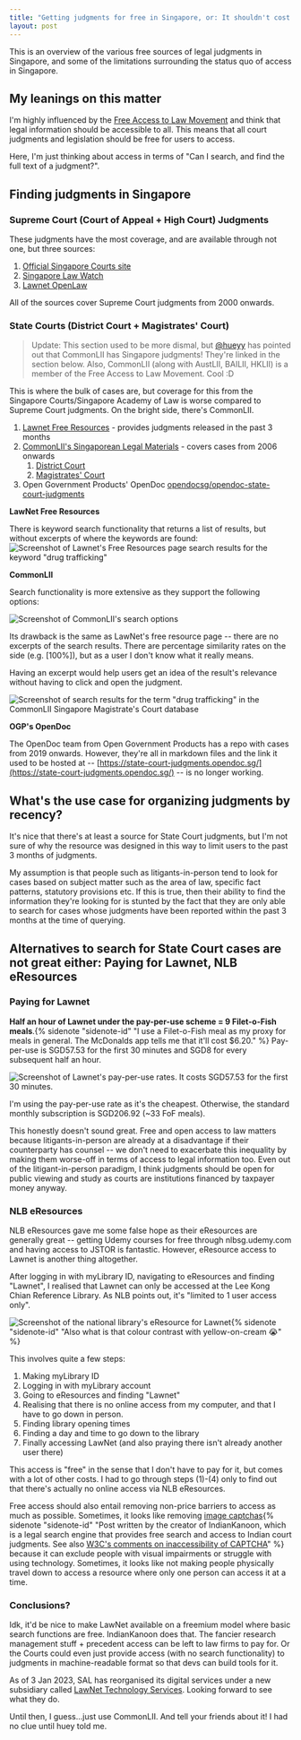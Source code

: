 ```yaml
---
title: "Getting judgments for free in Singapore, or: It shouldn't cost 9 Filet-o-Fish meals to access State Court judgments on LawNet"
layout: post
---
```

This is an overview of the various free sources of legal judgments in Singapore, and some of the limitations surrounding the status quo of access in Singapore. 

## My leanings on this matter 
I'm highly influenced by the [Free Access to Law Movement](http://www.worldlii.org/worldlii/declaration/) and think that legal information should be accessible to all. This means that all court judgments and legislation should be free for users to access. 

Here, I'm just thinking about access in terms of "Can I search, and find the full text of a judgment?".

## Finding judgments in Singapore

### Supreme Court (Court of Appeal + High Court) Judgments
These judgments have the most coverage, and are available through not one, but three sources:
1. [Official Singapore Courts site](https://www.judiciary.gov.sg/judgments/judgments-case-summaries)
2. [Singapore Law Watch](https://www.singaporelawwatch.sg/Judgments)
3. [Lawnet OpenLaw](https://www.lawnet.com/openlaw/singapore/judgments/supreme-court)

All of the sources cover Supreme Court judgments from 2000 onwards.

### State Courts (District Court + Magistrates' Court)

> Update: This section used to be more dismal, but [@hueyy](https://github.com/hueyy) has pointed out that CommonLII has Singapore judgments! They're linked in the section below. Also, CommonLII (along with AustLII, BAILII, HKLII) is a member of the Free Access to Law Movement. Cool :D 

This is where the bulk of cases are, but coverage for this from the Singapore Courts/Singapore Academy of Law is worse compared to Supreme Court judgments. On the bright side, there's CommonLII.
   
1. [Lawnet Free Resources](https://www.lawnet.sg/lawnet/web/lawnet/free-resources?p_p_id=freeresources_WAR_lawnet3baseportlet&p_p_lifecycle=0&p_p_state=normal&p_p_mode=view&p_p_col_id=column-1&p_p_col_pos=2&p_p_col_count=3&_freeresources_WAR_lawnet3baseportlet_action=subordinate) - provides judgments released in the past 3 months
2. [CommonLII's Singaporean Legal Materials](http://www.commonlii.org/sg/) - covers cases from 2006 onwards
   1. [District Court](http://www.commonlii.org/sg/cases/SGDC/) 
   2. [Magistrates' Court](http://www.commonlii.org/sg/cases/SGMC/)
3. Open Government Products' OpenDoc [opendocsg/opendoc-state-court-judgments](https://github.com/opendocsg/opendoc-state-court-judgments)
   
**LawNet Free Resources**

There is keyword search functionality that returns a list of results, but without excerpts of where the keywords are found: 
![Screenshot of Lawnet's Free Resources page search results for the keyword "drug trafficking"](./assets/lawnet-free-rss-search.png)

**CommonLII**

Search functionality is more extensive as they support the following options:

![Screenshot of CommonLII's search options](./assets/commonlii-search-options.png)

Its drawback is the same as LawNet's free resource page -- there are no excerpts of the search results. There are percentage similarity rates on the side (e.g. [100%]), but as a user I don't know what it really means. 

Having an excerpt would help users get an idea of the result's relevance without having to click and open the judgment.

![Screenshot of search results for the term "drug trafficking" in the CommonLII Singapore Magistrate's Court database](./assets/commonlii-search.png)

**OGP's OpenDoc**

The OpenDoc team from Open Government Products has a repo with cases from 2019 onwards. However, they're all in markdown files and the link it used to be hosted at -- [https://state-court-judgments.opendoc.sg/](https://state-court-judgments.opendoc.sg/) -- is no longer working. 

## What's the use case for organizing judgments by recency?
It's nice that there's at least a source for State Court judgments, but I'm not sure of why the resource was designed in this way to limit users to the past 3 months of judgments. 

My assumption is that people such as litigants-in-person tend to look for cases based on subject matter such as the area of law, specific fact patterns, statutory provisions etc. If this is true, then their ability to find the information they're looking for is stunted by the fact that they are only able to search for cases whose judgments have been reported within the past 3 months at the time of querying. 

## Alternatives to search for State Court cases are not great either: Paying for Lawnet, NLB eResources

### Paying for Lawnet
**Half an hour of Lawnet under the pay-per-use scheme = 9 Filet-o-Fish meals**.{% sidenote "sidenote-id" "I use a Filet-o-Fish meal as my proxy for meals in general. The McDonalds app tells me that it'll cost $6.20." %}  Pay-per-use is SGD57.53 for the first 30 minutes and SGD8 for every subsequent half an hour.

![Screenshot of Lawnet's pay-per-use rates. It costs SGD57.53 for the first 30 minutes.](./assets/lawnet-pay-per-use.png)

I'm using the pay-per-use rate as it's the cheapest. Otherwise, the standard monthly subscription is SGD206.92 (~33 FoF meals).

This honestly doesn't sound great. Free and open access to law matters because litigants-in-person are already at a disadvantage if their counterparty has counsel -- we don't need to exacerbate this inequality by making them worse-off in terms of access to legal information too. Even out of the litigant-in-person paradigm, I think judgments should be open for public viewing and study as courts are institutions financed by taxpayer money anyway.

### NLB eResources
NLB eResources gave me some false hope as their eResources are generally great -- getting Udemy courses for free through nlbsg.udemy.com and having access to JSTOR is fantastic. However, eResource access to Lawnet is another thing altogether. 

After logging in with myLibrary ID, navigating to eResources and finding "Lawnet", I realised that Lawnet can only be accessed at the Lee Kong Chian Reference Library. As NLB points out, it's "limited to 1 user access only".

 ![Screenshot of the national library's eResource for Lawnet](./assets/nlb-lawnet-resource.png){% sidenote "sidenote-id" "Also what is that colour contrast with yellow-on-cream 😭" %}

This involves quite a few steps: 
1. Making myLibrary ID
2. Logging in with myLibrary account
3. Going to eResources and finding "Lawnet"
4. Realising that there is no online access from my computer, and that I have to go down in person. 
5. Finding library opening times
6. Finding a day and time to go down to the library
7. Finally accessing LawNet (and also praying there isn't already another user there)

This access is "free" in the sense that I don't have to pay for it, but comes with a lot of other costs. I had to go through steps (1)-(4) only to find out that there's actually no online access via NLB eResources. 

Free access should also entail removing non-price barriers to access as much as possible. Sometimes, it looks like removing [image captchas](https://sushant354.blogspot.com/2009/04/letter-to-allahabad-high-court-removing.html?m=1){% sidenote "sidenote-id" "Post written by the creator of IndianKanoon, which is a legal search engine that provides free search and access to Indian court judgments. See also [W3C's comments on inaccessibility of CAPTCHA](https://www.w3.org/TR/turingtest/)" %} because it can exclude people with visual impairments or struggle with using technology. Sometimes, it looks like not making people physically travel down to access a resource where only one person can access it at a time.

### Conclusions?
Idk, it'd be nice to make LawNet available on a freemium model where basic search functions are free. IndianKanoon does that. The fancier research management stuff + precedent access can be left to law firms to pay for. Or the Courts could even just provide access (with no search functionality) to judgments in machine-readable format so that devs can build tools for it.

As of 3 Jan 2023, SAL has reorganised its digital services under a new subsidiary called [LawNet Technology Services](https://www.sal.org.sg/newsroom/LawNet-Technology-Services#:~:text=SAL%20to%20reorganise%20its%20digital,subsidiary%20%7C%20Singapore%20Academy%20of%20Law&text=SINGAPORE%2C%203%20January%202023%20%E2%80%94%20The,Services%20(%E2%80%9CLTS%E2%80%9D)). Looking forward to see what they do. 

Until then, I guess...just use CommonLII. And tell your friends about it! I had no clue until huey told me.


